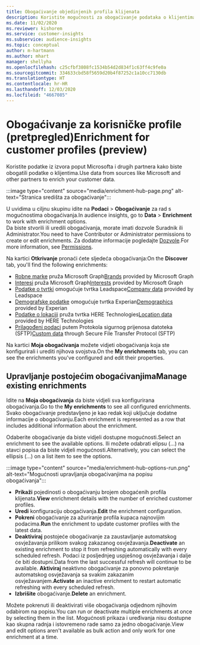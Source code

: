 ```yaml
---
title: Obogaćivanje objedinjenih profila klijenata
description: Koristite mogućnosti za obogaćivanje podataka o klijentima.
ms.date: 11/02/2020
ms.reviewer: kishorem
ms.service: customer-insights
ms.subservice: audience-insights
ms.topic: conceptual
author: m-hartmann
ms.author: mhart
manager: shellyha
ms.openlocfilehash: c25cfbf3808fc1534b54d2d834f1c63ff4c9fe0a
ms.sourcegitcommit: 334633cbd58f5659d20b4f87252c1a10cc7130db
ms.translationtype: HT
ms.contentlocale: hr-HR
ms.lasthandoff: 12/03/2020
ms.locfileid: "4667085"
---
```

# <a name="enrichment-for-customer-profiles-preview"></a><span data-ttu-id="e468a-103">Obogaćivanje za korisničke profile (pretpregled)</span><span class="sxs-lookup"><span data-stu-id="e468a-103">Enrichment for customer profiles (preview)</span></span>

<span data-ttu-id="e468a-104">Koristite podatke iz izvora poput Microsofta i drugih partnera kako biste obogatili podatke o klijentima.</span><span class="sxs-lookup"><span data-stu-id="e468a-104">Use data from sources like Microsoft and other partners to enrich your customer data.</span></span>

:::image type="content" source="media/enrichment-hub-page.png" alt-text="Stranica središta za obogaćivanje":::

<span data-ttu-id="e468a-106">U uvidima u ciljnu skupinu idite na **Podaci** > **Obogaćivanje** za rad s mogućnostima obogaćivanja.</span><span class="sxs-lookup"><span data-stu-id="e468a-106">In audience insights, go to **Data** > **Enrichment** to work with enrichment options.</span></span>    
<span data-ttu-id="e468a-107">Da biste stvorili ili uredili obogaćivanja, morate imati dozvole Suradnik ili Administrator.</span><span class="sxs-lookup"><span data-stu-id="e468a-107">You need to have Contributor or Administrator permissions to create or edit enrichments.</span></span> <span data-ttu-id="e468a-108">Za dodatne informacije pogledajte [Dozvole](permissions.md).</span><span class="sxs-lookup"><span data-stu-id="e468a-108">For more information, see [Permissions](permissions.md).</span></span>

<span data-ttu-id="e468a-109">Na kartici **Otkrivanje** pronaći ćete sljedeća obogaćivanja:</span><span class="sxs-lookup"><span data-stu-id="e468a-109">On the **Discover** tab, you'll find the following enrichments:</span></span>

- <span data-ttu-id="e468a-110">[Robne marke](enrichment-microsoft-graph.md) pruža Microsoft Graph</span><span class="sxs-lookup"><span data-stu-id="e468a-110">[Brands](enrichment-microsoft-graph.md) provided by Microsoft Graph</span></span>
- <span data-ttu-id="e468a-111">[Interesi](enrichment-microsoft-graph.md) pruža Microsoft Graph</span><span class="sxs-lookup"><span data-stu-id="e468a-111">[Interests](enrichment-microsoft-graph.md) provided by Microsoft Graph</span></span>
- <span data-ttu-id="e468a-112">[Podatke o tvrtki](enrichment-leadspace.md) omogućuje tvrtka Leadspace</span><span class="sxs-lookup"><span data-stu-id="e468a-112">[Company data](enrichment-leadspace.md) provided by Leadspace</span></span>
- <span data-ttu-id="e468a-113">[Demografske podatke](enrichment-experian.md) omogućuje tvrtka Experian</span><span class="sxs-lookup"><span data-stu-id="e468a-113">[Demographics](enrichment-experian.md) provided by Experian</span></span>
- <span data-ttu-id="e468a-114">[Podatke o lokaciji](enrichment-here.md) pruža tvrtka HERE Technologies</span><span class="sxs-lookup"><span data-stu-id="e468a-114">[Location data](enrichment-here.md) provided by HERE Technologies</span></span>
- <span data-ttu-id="e468a-115">[Prilagođeni podaci](enrichment-SFTP-custom-import.md) putem Protokola sigurnog prijenosa datoteka (SFTP)</span><span class="sxs-lookup"><span data-stu-id="e468a-115">[Custom data](enrichment-SFTP-custom-import.md) through Secure File Transfer Protocol (SFTP)</span></span>

<span data-ttu-id="e468a-116">Na kartici **Moja obogaćivanja** možete vidjeti obogaćivanja koja ste konfigurirali i urediti njihova svojstva.</span><span class="sxs-lookup"><span data-stu-id="e468a-116">On the **My enrichments** tab, you can see the enrichments you've configured and edit their properties.</span></span>

## <a name="manage-existing-enrichments"></a><span data-ttu-id="e468a-117">Upravljanje postojećim obogaćivanjima</span><span class="sxs-lookup"><span data-stu-id="e468a-117">Manage existing enrichments</span></span>

<span data-ttu-id="e468a-118">Idite na **Moja obogaćivanja** da biste vidjeli sva konfigurirana obogaćivanja.</span><span class="sxs-lookup"><span data-stu-id="e468a-118">Go to the **My enrichments** to see all configured enrichments.</span></span> <span data-ttu-id="e468a-119">Svako obogaćivanje predstavljeno je kao redak koji uključuje dodatne informacije o obogaćivanju.</span><span class="sxs-lookup"><span data-stu-id="e468a-119">Each enrichment is represented as a row that includes additional information about the enrichment.</span></span>

<span data-ttu-id="e468a-120">Odaberite obogaćivanje da biste vidjeli dostupne mogućnosti.</span><span class="sxs-lookup"><span data-stu-id="e468a-120">Select an enrichment to see the available options.</span></span> <span data-ttu-id="e468a-121">Ili možete odabrati elipsu (...) na stavci popisa da biste vidjeli mogućnosti.</span><span class="sxs-lookup"><span data-stu-id="e468a-121">Alternatively, you can select the ellipsis (...) on a list item to see the options.</span></span>

:::image type="content" source="media/enrichment-hub-options-run.png" alt-text="Mogućnosti upravljanja obogaćivanjima na popisu obogaćivanja":::

- <span data-ttu-id="e468a-123">**Prikaži** pojedinosti o obogaćivanju brojem obogaćenih profila klijenata.</span><span class="sxs-lookup"><span data-stu-id="e468a-123">**View** enrichment details with the number of enriched customer profiles.</span></span>
- <span data-ttu-id="e468a-124">**Uredi** konfiguraciju obogaćivanja.</span><span class="sxs-lookup"><span data-stu-id="e468a-124">**Edit** the enrichment configuration.</span></span>
- <span data-ttu-id="e468a-125">**Pokreni** obogaćivanje za ažuriranje profila kupaca najnovijim podacima.</span><span class="sxs-lookup"><span data-stu-id="e468a-125">**Run** the enrichment to update customer profiles with the latest data.</span></span>
- <span data-ttu-id="e468a-126">**Deaktiviraj** postojeće obogaćivanje za zaustavljanje automatskog osvježavanja prilikom svakog zakazanog osvježavanja.</span><span class="sxs-lookup"><span data-stu-id="e468a-126">**Deactivate** an existing enrichment to stop it from refreshing automatically with every scheduled refresh.</span></span> <span data-ttu-id="e468a-127">Podaci iz posljednjeg uspješnog osvježavanja i dalje će biti dostupni.</span><span class="sxs-lookup"><span data-stu-id="e468a-127">Data from the last successful refresh will continue to be available.</span></span> <span data-ttu-id="e468a-128">**Aktiviraj** neaktivno obogaćivanje za ponovno pokretanje automatskog osvježavanja sa svakim zakazanim osvježavanjem.</span><span class="sxs-lookup"><span data-stu-id="e468a-128">**Activate** an inactive enrichment to restart automatic refreshing with every scheduled refresh.</span></span>
- <span data-ttu-id="e468a-129">**Izbrišite** obogaćivanje.</span><span class="sxs-lookup"><span data-stu-id="e468a-129">**Delete** an enrichment.</span></span>

<span data-ttu-id="e468a-130">Možete pokrenuti ili deaktivirati više obogaćivanja odjednom njihovim odabirom na popisu.</span><span class="sxs-lookup"><span data-stu-id="e468a-130">You can run or deactivate multiple enrichments at once by selecting them in the list.</span></span> <span data-ttu-id="e468a-131">Mogućnosti prikaza i uređivanja nisu dostupne kao skupna radnja i istovremeno rade samo za jedno obogaćivanje.</span><span class="sxs-lookup"><span data-stu-id="e468a-131">View and edit options aren't available as bulk action and only work for one enrichment at a time.</span></span>
